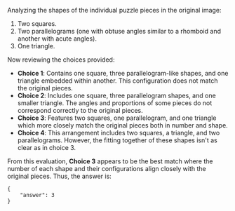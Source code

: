 Analyzing the shapes of the individual puzzle pieces in the original image:

1. Two squares.
2. Two parallelograms (one with obtuse angles similar to a rhomboid and another with acute angles).
3. One triangle.

Now reviewing the choices provided:

- **Choice 1**: Contains one square, three parallelogram-like shapes, and one triangle embedded within another. This configuration does not match the original pieces.
- **Choice 2**: Includes one square, three parallelogram shapes, and one smaller triangle. The angles and proportions of some pieces do not correspond correctly to the original pieces.
- **Choice 3**: Features two squares, one parallelogram, and one triangle which more closely match the original pieces both in number and shape.
- **Choice 4**: This arrangement includes two squares, a triangle, and two parallelograms. However, the fitting together of these shapes isn't as clear as in choice 3.

From this evaluation, **Choice 3** appears to be the best match where the number of each shape and their configurations align closely with the original pieces. Thus, the answer is:

```
{
    "answer": 3
}
```